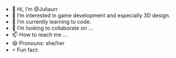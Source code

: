 - 👋 Hi, I’m @Juliaurr
- 👀 I’m interested in game development and especially 3D design.
- 🌱 I’m currently learning to code.
- 💞️ I’m looking to collaborate on ...
- 📫 How to reach me ...
- 😄 Pronouns: she/her
- ⚡ Fun fact: 

<!---
Juliaurr/Juliaurr is a ✨ special ✨ repository because its `README.md` (this file) appears on your GitHub profile.
You can click the Preview link to take a look at your changes.
--->
